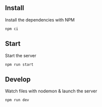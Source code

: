 ## Install

Install the dependencies with NPM

```
npm ci
```

## Start

Start the server

```
npm run start
```

## Develop

Watch files with nodemon & launch the server

```
npm run dev
```
